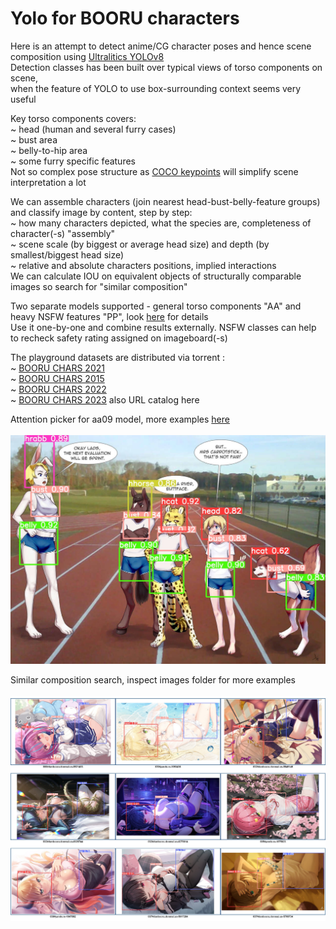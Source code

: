 # Yolo for BOORU characters

Here is an attempt to detect anime/CG character poses and hence scene composition using [Ultralitics YOLOv8](https://github.com/ultralytics/ultralytics) <br>
Detection classes has been built over typical views of torso components on scene, <br>
when the feature of YOLO to use box-surrounding context seems very useful <br>

Key torso components covers: <br>
~ head (human and several furry cases) <br>
~ bust area <br>
~ belly-to-hip area <br>
~ some furry specific features <br>
Not so complex pose structure as [COCO keypoints](https://cocodataset.org/#keypoints-2020) will simplify scene interpretation a lot <br>

We can assemble characters (join nearest head-bust-belly-feature groups) and classify image by content, step by step: <br>
~ how many characters depicted, what the species are, completeness of character(-s) "assembly" <br>
~ scene scale (by biggest or average head size) and depth (by smallest/biggest head size) <br>
~ relative and absolute characters positions, implied interactions <br>
We can calculate IOU on equivalent objects of structurally comparable images so search for "similar composition" <br>

Two separate models supported - general torso components "AA" and heavy NSFW features "PP", look [here](models/README.md) for details <br>
Use it one-by-one and combine results externally. NSFW classes can help to recheck safety rating assigned on imageboard(-s) <br>

The playground datasets are distributed via torrent : <br>
~ [BOORU CHARS 2021](https://nyaa.si/view/1384820) <br>
~ [BOORU CHARS 2015](https://nyaa.si/view/1468367) <br>
~ [BOORU CHARS 2022](https://nyaa.si/view/1547662) <br>
~ [BOORU CHARS 2023](https://nyaa.si/view/1740396) also URL catalog here <br>

Attention picker for aa09 model, more examples [here](images09aa)<br>
<br>
![Attention picker](images/1c28005fdf4b262ae894a3da4dfc777cd0b98ac3.jpg)
<br>

Similar composition search, inspect images folder for more examples  <br>
<br>
![Similar composition search](images/BCB_sim_002.jpg)
<br>
